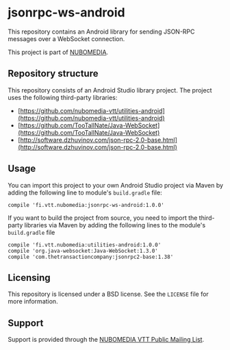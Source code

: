 jsonrpc-ws-android
=================
This repository contains an Android library for sending JSON-RPC messages over a WebSocket connection.

This project is part of [NUBOMEDIA](http://www.nubomedia.eu).

Repository structure
--------------------
This repository consists of an Android Studio library project. The project uses the following third-party libraries:
* [https://github.com/nubomedia-vtt/utilities-android](https://github.com/nubomedia-vtt/utilities-android)
* [https://github.com/TooTallNate/Java-WebSocket](https://github.com/TooTallNate/Java-WebSocket)
* [http://software.dzhuvinov.com/json-rpc-2.0-base.html](http://software.dzhuvinov.com/json-rpc-2.0-base.html)

Usage
--------
You can import this project to your own Android Studio project via Maven by adding the following line to module's `build.gradle` file:
```
compile 'fi.vtt.nubomedia:jsonrpc-ws-android:1.0.0'
```

If you want to build the project from source, you need to import the third-party libraries via Maven by adding the following lines to
the module's `build.gradle` file
```
compile 'fi.vtt.nubomedia:utilities-android:1.0.0'
compile 'org.java-websocket:Java-WebSocket:1.3.0'
compile 'com.thetransactioncompany:jsonrpc2-base:1.38'
```

Licensing
---------
This repository is licensed under a BSD license. See the `LICENSE` file for more information.

Support
-------
Support is provided through the [NUBOMEDIA VTT Public Mailing List](https://groups.google.com/forum/#!forum/nubomedia-vtt).

